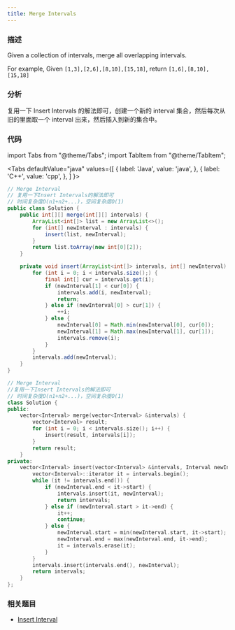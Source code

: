 ```yaml
---
title: Merge Intervals
---
```


### 描述

Given a collection of intervals, merge all overlapping intervals.

For example,
Given `[1,3],[2,6],[8,10],[15,18]`,
return `[1,6],[8,10],[15,18]`

### 分析

复用一下 Insert Intervals 的解法即可，创建一个新的 interval 集合，然后每次从旧的里面取一个 interval 出来，然后插入到新的集合中。

### 代码

import Tabs from "@theme/Tabs";
import TabItem from "@theme/TabItem";

<Tabs
defaultValue="java"
values={[
{ label: 'Java', value: 'java', },
{ label: 'C++', value: 'cpp', },
]
}>
<TabItem value="java">

```java
// Merge Interval
// 复用一下Insert Intervals的解法即可
// 时间复杂度O(n1+n2+...)，空间复杂度O(1)
public class Solution {
    public int[][] merge(int[][] intervals) {
        ArrayList<int[]> list = new ArrayList<>();
        for (int[] newInterval : intervals) {
            insert(list, newInterval);
        }
        return list.toArray(new int[0][2]);
    }

    private void insert(ArrayList<int[]> intervals, int[] newInterval) {
        for (int i = 0; i < intervals.size();) {
            final int[] cur = intervals.get(i);
            if (newInterval[1] < cur[0]) {
                intervals.add(i, newInterval);
                return;
            } else if (newInterval[0] > cur[1]) {
                ++i;
            } else {
                newInterval[0] = Math.min(newInterval[0], cur[0]);
                newInterval[1] = Math.max(newInterval[1], cur[1]);
                intervals.remove(i);
            }
        }
        intervals.add(newInterval);
    }
}
```

</TabItem>
<TabItem value="cpp">

```cpp
// Merge Interval
//复用一下Insert Intervals的解法即可
// 时间复杂度O(n1+n2+...)，空间复杂度O(1)
class Solution {
public:
    vector<Interval> merge(vector<Interval> &intervals) {
        vector<Interval> result;
        for (int i = 0; i < intervals.size(); i++) {
            insert(result, intervals[i]);
        }
        return result;
    }
private:
    vector<Interval> insert(vector<Interval> &intervals, Interval newInterval) {
        vector<Interval>::iterator it = intervals.begin();
        while (it != intervals.end()) {
            if (newInterval.end < it->start) {
                intervals.insert(it, newInterval);
                return intervals;
            } else if (newInterval.start > it->end) {
                it++;
                continue;
            } else {
                newInterval.start = min(newInterval.start, it->start);
                newInterval.end = max(newInterval.end, it->end);
                it = intervals.erase(it);
            }
        }
        intervals.insert(intervals.end(), newInterval);
        return intervals;
    }
};
```

</TabItem>
</Tabs>

### 相关题目

- [Insert Interval](insert-interval.md)
